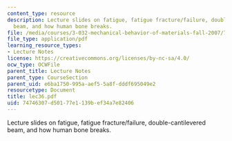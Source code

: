 ```yaml
---
content_type: resource
description: Lecture slides on fatigue, fatigue fracture/failure, double-cantilevered
  beam, and how human bone breaks.
file: /media/courses/3-032-mechanical-behavior-of-materials-fall-2007/74746307d50177e1139bef34a7e82406_lec36.pdf
file_type: application/pdf
learning_resource_types:
- Lecture Notes
license: https://creativecommons.org/licenses/by-nc-sa/4.0/
ocw_type: OCWFile
parent_title: Lecture Notes
parent_type: CourseSection
parent_uid: e6ba1750-995a-aef5-5a8f-dddf695049e2
resourcetype: Document
title: lec36.pdf
uid: 74746307-d501-77e1-139b-ef34a7e82406
---
```

Lecture slides on fatigue, fatigue fracture/failure, double-cantilevered beam, and how human bone breaks.